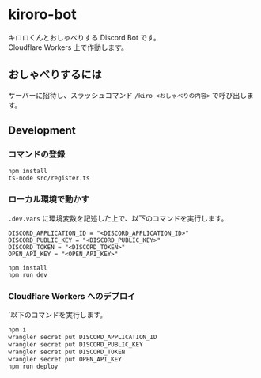 # kiroro-bot

キロロくんとおしゃべりする Discord Bot です。  
Cloudflare Workers 上で作動します。

## おしゃべりするには

サーバーに招待し、スラッシュコマンド `/kiro <おしゃべりの内容>` で呼び出します。

## Development

### コマンドの登録

```
npm install
ts-node src/register.ts
```

### ローカル環境で動かす

`.dev.vars` に環境変数を記述した上で、以下のコマンドを実行します。

```
DISCORD_APPLICATION_ID = "<DISCORD_APPLICATION_ID>"
DISCORD_PUBLIC_KEY = "<DISCORD_PUBLIC_KEY>"
DISCORD_TOKEN = "<DISCORD_TOKEN>"
OPEN_API_KEY = "<OPEN_API_KEY>"
```

```
npm install
npm run dev
```

### Cloudflare Workers へのデプロイ

`以下のコマンドを実行します。

```bash
npm i
wrangler secret put DISCORD_APPLICATION_ID
wrangler secret put DISCORD_PUBLIC_KEY
wrangler secret put DISCORD_TOKEN
wrangler secret put OPEN_API_KEY
npm run deploy
```

